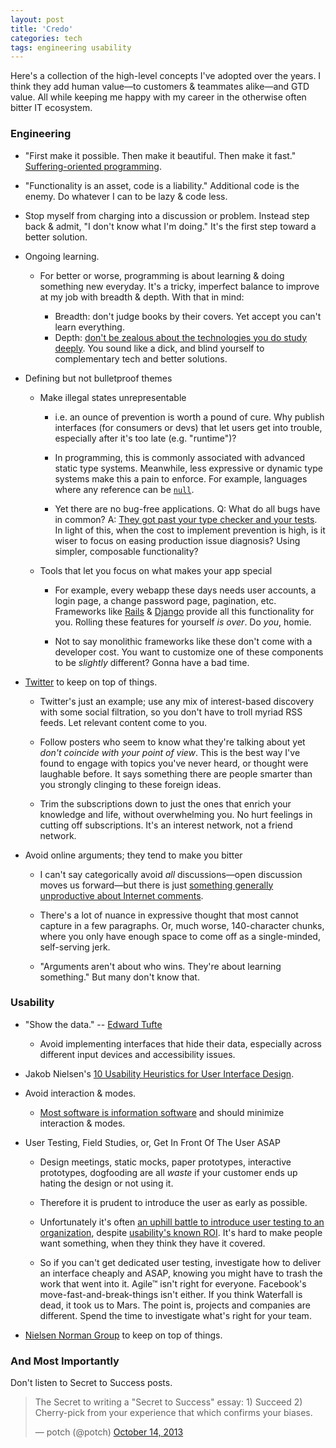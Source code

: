 ```yaml
---
layout: post
title: 'Credo'
categories: tech
tags: engineering usability
---
```


Here's a collection of the high-level concepts I've adopted over the years. I
think they add human value&mdash;to customers & teammates alike&mdash;and GTD
value. All while keeping me happy with my career in the otherwise often bitter
IT ecosystem.

### Engineering

- "First make it possible. Then make it beautiful. Then make it fast."
  [Suffering-oriented programming](http://nathanmarz.com/blog/suffering-oriented-programming.html).

- "Functionality is an asset, code is a liability." Additional code is the
  enemy. Do whatever I can to be lazy & code less.

- Stop myself from charging into a discussion or problem. Instead step back &
  admit, "I don't know what I'm doing." It's the first step toward a better
  solution.

- Ongoing learning.

  - For better or worse, programming is about learning & doing something new
    everyday. It's a tricky, imperfect balance to improve at my job with breadth
    & depth. With that in mind:

    - Breadth: don't judge books by their covers. Yet accept you can't learn
      everything.
    - Depth:
      [don't be zealous about the technologies you do study deeply](http://prog21.dadgum.com/128.html).
      You sound like a dick, and blind yourself to complementary tech and better
      solutions.

- Defining but not bulletproof themes

  - Make illegal states unrepresentable

    - i.e. an ounce of prevention is worth a pound of cure. Why publish
      interfaces (for consumers or devs) that let users get into trouble,
      especially after it's too late (e.g. "runtime")?

    - In programming, this is commonly associated with advanced static type
      systems. Meanwhile, less expressive or dynamic type systems make this a
      pain to enforce. For example, languages where any reference can be
      [`null`](https://twitter.com/franklinchen/status/271325240137756672).

    - Yet there are no bug-free applications. Q: What do all bugs have in
      common? A:
      [They got past your type checker and your tests](http://www.infoq.com/presentations/Simple-Made-Easy).
      In light of this, when the cost to implement prevention is high, is it
      wiser to focus on easing production issue diagnosis? Using simpler,
      composable functionality?

  - Tools that let you focus on what makes your app special

    - For example, every webapp these days needs user accounts, a login page, a
      change password page, pagination, etc. Frameworks like
      [Rails](http://rubyonrails.org/) &
      [Django](https://www.djangoproject.com/) provide all this functionality
      for you. Rolling these features for yourself _is over_. Do _you_, homie.

    - Not to say monolithic frameworks like these don't come with a developer
      cost. You want to customize one of these components to be _slightly_
      different? Gonna have a bad time.

- [Twitter](http://twitter.com) to keep on top of things.

  - Twitter's just an example; use any mix of interest-based discovery with some
    social filtration, so you don't have to troll myriad RSS feeds. Let relevant
    content come to you.

  - Follow posters who seem to know what they're talking about yet _don't
    coincide with your point of view_. This is the best way I've found to engage
    with topics you've never heard, or thought were laughable before. It says
    something there are people smarter than you strongly clinging to these
    foreign ideas.

  - Trim the subscriptions down to just the ones that enrich your knowledge and
    life, without overwhelming you. No hurt feelings in cutting off
    subscriptions. It's an interest network, not a friend network.

- Avoid online arguments; they tend to make you bitter

  - I can't say categorically avoid _all_ discussions—open discussion moves us
    forward—but there is just
    [something generally unproductive about Internet comments](http://xkcd.com/386/).

  - There's a lot of nuance in expressive thought that most cannot capture in a
    few paragraphs. Or, much worse, 140-character chunks, where you only have
    enough space to come off as a single-minded, self-serving jerk.

  - "Arguments aren't about who wins. They're about learning something." But
    many don't know that.

### Usability

- "Show the data." -- [Edward Tufte](http://www.edwardtufte.com/tufte/)

  - Avoid implementing interfaces that hide their data, especially across
    different input devices and accessibility issues.

- Jakob Nielsen's
  [10 Usability Heuristics for User Interface Design](http://www.nngroup.com/articles/ten-usability-heuristics/).

- Avoid interaction & modes.

  - [Most software is information software](http://worrydream.com/MagicInk/#most_software_is_information_software)
    and should minimize interaction & modes.

- User Testing, Field Studies, or, Get In Front Of The User ASAP

  - Design meetings, static mocks, paper prototypes, interactive prototypes,
    dogfooding are all _waste_ if your customer ends up hating the design or not
    using it.

  - Therefore it is prudent to introduce the user as early as possible.

  - Unfortunately it's often
    [an uphill battle to introduce user testing to an organization](http://www.nngroup.com/articles/usability-maturity-stages-1-4/),
    despite
    [usability's known ROI](https://www.google.com/search?q=usability+roi). It's
    hard to make people want something, when they think they have it covered.

  - So if you can't get dedicated user testing, investigate how to deliver an
    interface cheaply and ASAP, knowing you might have to trash the work that
    went into it. Agile&trade; isn't right for everyone. Facebook's
    move-fast-and-break-things isn't either. If you think Waterfall is dead, it
    took us to Mars. The point is, projects and companies are different. Spend
    the time to investigate what's right for your team.

- [Nielsen Norman Group](http://www.nngroup.com/) to keep on top of things.

### And Most Importantly

Don't listen to Secret to Success posts.

<blockquote className="twitter-tweet"><p>The Secret to writing a &quot;Secret to Success&quot; essay:&#10;1) Succeed&#10;2) Cherry-pick from your experience that which confirms your biases.</p>&mdash; potch (@potch) <a href="https://twitter.com/potch/statuses/389870599243194369">October 14, 2013</a></blockquote>
<script src="//platform.twitter.com/widgets.js" charSet="utf-8"></script>
